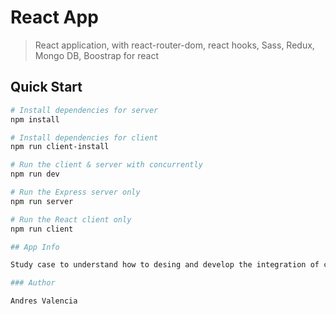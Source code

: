 # React App

>  React application, with react-router-dom, react hooks, Sass, Redux, Mongo DB, Boostrap for react

## Quick Start

``` bash
# Install dependencies for server
npm install

# Install dependencies for client
npm run client-install

# Run the client & server with concurrently
npm run dev

# Run the Express server only
npm run server

# Run the React client only
npm run client

## App Info

Study case to understand how to desing and develop the integration of components into a react app and structure the flow of information and administration by Redux.

### Author

Andres Valencia
